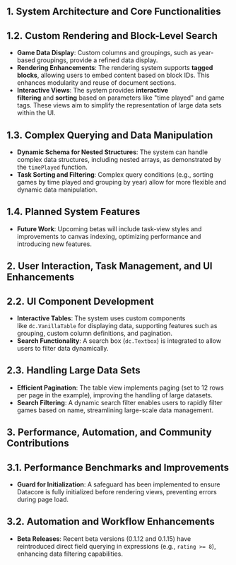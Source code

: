 


## 1. **System Architecture and Core Functionalities**

## 1.2. **Custom Rendering and Block-Level Search**

- **Game Data Display**: Custom columns and groupings, such as year-based groupings, provide a refined data display[](https://www.datacore.com/products/sansymphony/).
- **Rendering Enhancements**: The rendering system supports **tagged blocks**, allowing users to embed content based on block IDs. This enhances modularity and reuse of document sections[](https://www.datacore.com/products/sansymphony/).
- **Interactive Views**: The system provides **interactive filtering** and **sorting** based on parameters like "time played" and game tags. These views aim to simplify the representation of large data sets within the UI[](https://www.datacore.com/products/sansymphony/).

## 1.3. **Complex Querying and Data Manipulation**

- **Dynamic Schema for Nested Structures**: The system can handle complex data structures, including nested arrays, as demonstrated by the `timePlayed` function[](https://www.datacore.com/products/sansymphony/).
- **Task Sorting and Filtering**: Complex query conditions (e.g., sorting games by time played and grouping by year) allow for more flexible and dynamic data manipulation[](https://www.datacore.com/products/sansymphony/).

## 1.4. **Planned System Features**

- **Future Work**: Upcoming betas will include task-view styles and improvements to canvas indexing, optimizing performance and introducing new features[](https://www.datacore.com/products/sansymphony/).

## 2. **User Interaction, Task Management, and UI Enhancements**

## 2.2. **UI Component Development**

- **Interactive Tables**: The system uses custom components like `dc.VanillaTable` for displaying data, supporting features such as grouping, custom column definitions, and pagination[](https://www.datacore.com/products/sansymphony/).
- **Search Functionality**: A search box (`dc.Textbox`) is integrated to allow users to filter data dynamically[](https://www.datacore.com/products/sansymphony/).

## 2.3. **Handling Large Data Sets**

- **Efficient Pagination**: The table view implements paging (set to 12 rows per page in the example), improving the handling of large datasets[](https://www.datacore.com/products/sansymphony/).
- **Search Filtering**: A dynamic search filter enables users to rapidly filter games based on name, streamlining large-scale data management[](https://www.datacore.com/products/sansymphony/).

## 3. **Performance, Automation, and Community Contributions**

## 3.1. **Performance Benchmarks and Improvements**

- **Guard for Initialization**: A safeguard has been implemented to ensure Datacore is fully initialized before rendering views, preventing errors during page load[](https://www.datacore.com/products/sansymphony/).

## 3.2. **Automation and Workflow Enhancements**

- **Beta Releases**: Recent beta versions (0.1.12 and 0.1.15) have reintroduced direct field querying in expressions (e.g., `rating >= 8`), enhancing data filtering capabilities[](https://www.datacore.com/products/sansymphony/).